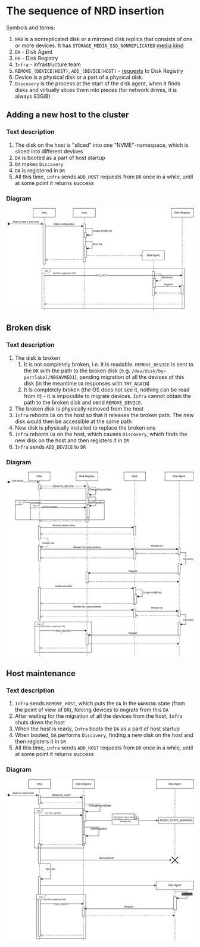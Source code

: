 # The sequence of NRD insertion

Symbols and terms:

1. `NRD` is a nonreplicated disk or a mirrored disk replica that consists of one or more devices. It has `STORAGE_MEDIA_SSD_NONREPLICATED` [media kind](https://github.com/ydb-platform/nbs/blob/main/cloud/storage/core/protos/media.proto#L16)
1. `DA` - Disk Agent
1. `DR` - Disk Registry
1. `Infra` - infrastructure team
1. `REMOVE_(DEVICE|HOST)`, `ADD_(DEVICE|HOST)` - [requests](https://github.com/ydb-platform/nbs/blob/281d5149a922c25106cffe47ef341c172df6cafa/cloud/blockstore/public/api/protos/cms.proto ) to Disk Registry
1. Device is a physical disk or a part of a physical disk.
1. `Discovery` is the process at the start of the disk agent, when it finds disks and virtually slices them into pieces (for network drives, it is always 93GiB)

## Adding a new host to the cluster

### Text description

1. The disk on the host is "sliced" into one "NVME"-namespace, which is sliced into different devices
1. `DA` is booted as a part of host startup
1. `DA` makes `Discovery`
1. `DA` is registered in `DR`
1. All this time, `infra` sends `ADD_HOST` requests from `DR` once in a while, until at some point it returns success

### Diagram

![Sequence diagram for the case of entering a new host](media/new-host.png)

## Broken disk

### Text description

1. The disk is broken
    1. It is not completely broken, i.e. it is readable. `REMOVE_DEVICE` is sent to the `DR` with the path to the broken disk (e.g. `/dev/disk/by-partlabel/NBSNVME01`), pending migration of all the devices of this disk (in the meantime `DA` responses with `TRY_AGAIN`)
    1. It is completely broken (the OS does not see it, nothing can be read from it) - it is impossible to migrate devices. `Infra` cannot obtain the path to the broken disk and send `REMOVE_DEVICE`.
1. The broken disk is physically removed from the host
1. `Infra` reboots `DA` on the host so that it releases the broken path. The new disk would then be accessible at the same path
1. New disk is physically installed to replace the broken one
1. `Infra` reboots `DA` on the host, which causes `Discovery`, which finds the new disk on the host and then registers it in `DR`
1. `Infra` sends `ADD_DEVICE` to `DR`

### Diagram

![Sequence diagram for replacing a broken disk](media/broken-disk.png)

## Host maintenance

### Text description

1. `Infra` sends `REMOVE_HOST`, which puts the `DA` in the `WARNING` state (from the point of view of `DR`), forcing devices to migrate from this `DA`
1. After waiting for the migration of all the devices from the host, `Infra` shuts down the host
1. When the host is ready, `Infra` boots the `DA` as a part of host startup
1. When booted, `DA` performs `Discovery`, finding a new disk on the host and then registers it in `DR`
1. All this time, `infra` sends `ADD_HOST` requests from `DR` once in a while, until at some point it returns success

### Diagram

![Sequence diagram for host maintenance](media/host-maintenance.png)
